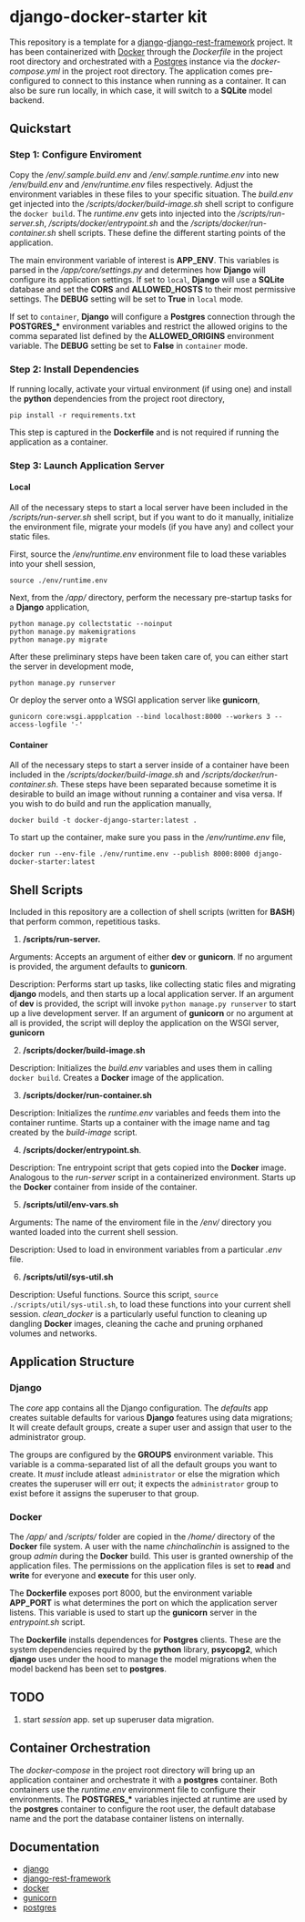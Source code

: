 # django-docker-starter kit

This repository is a template for a [django](https://docs.djangoproject.com/en/3.2/)-[django-rest-framework](https://www.django-rest-framework.org/) project. It has been containerized with [Docker](https://docs.docker.com/) through the <i>Dockerfile</i> in the project root directory and orchestrated with a [Postgres](https://www.postgresql.org/docs/) instance via the <i>docker-compose.yml</i> in the project root directory. The application comes pre-configured to connect to this instance when running as a container. It can also be sure run locally, in which case, it will switch to a <b>SQLite</b> model backend.

## Quickstart

### Step 1: Configure Enviroment

Copy the <i>/env/.sample.build.env</i> and <i>/env/.sample.runtime.env</i> into new <i>/env/build.env</i> and <i>/env/runtime.env</i> files respectively. Adjust the environment variables in these files to your specific situation. The <i>build.env</i> get injected into the <i>/scripts/docker/build-image.sh</i> shell script to configure the `docker build`. The <i>runtime.env</i> gets into injected into the <i>/scripts/run-server.sh</i>, <i>/scripts/docker/entrypoint.sh</i> and the <i>/scripts/docker/run-container.sh</i> shell scripts. These define the different starting points of the application.

The main environment variable of interest is <b>APP_ENV</b>. This variables is parsed in the <i>/app/core/settings.py</i> and determines how <b>Django</b> will configure its application settings. If set to `local`, <b>Django</b> will use a <b>SQLite</b> database and set the <b>CORS</b> and <b>ALLOWED_HOSTS</b> to their most permissive settings. The <b>DEBUG</b> setting will be set to <b>True</b> in `local` mode.

If set to `container`, <b>Django</b> will configure a <b>Postgres</b> connection through the <b>POSTGRES_*</b> environment variables and restrict the allowed origins to the comma separated list defined by the <b>ALLOWED_ORIGINS</b> environment variable. The <b>DEBUG</b> setting be set to <b>False</b> in `container` mode.

### Step 2: Install Dependencies

If running locally, activate your virtual environment (if using one) and install the <b>python</b> dependencies from the project root directory,

`pip install -r requirements.txt`

This step is captured in the <b>Dockerfile</b> and is not required if running the application as a container.

### Step 3: Launch Application Server

#### Local

All of the necessary steps to start a local server have been included in the <i>/scripts/run-server.sh</i> shell script, but if you want to do it manually, initialize the environment file, migrate your models (if you have any) and collect your static files. 

First, source the <i>/env/runtime.env</i> environment file to load these variables into your shell session,

`source ./env/runtime.env`

Next, from the <i>/app/</i> directory, perform the necessary pre-startup tasks for a <b>Django</b> application,

`python manage.py collectstatic --noinput`<br>
`python manage.py makemigrations`<br>
`python manage.py migrate`<br>

After these preliminary steps have been taken care of, you can either start the server in development mode,

`python manage.py runserver`

Or deploy the server onto a WSGI application server like <b>gunicorn</b>,

`gunicorn core:wsgi.appplcation --bind localhost:8000 --workers 3 --access-logfile '-'`

#### Container

All of the necessary steps to start a server inside of a container have been included in the <i>/scripts/docker/build-image.sh</i> and <i>/scripts/docker/run-container.sh</i>. These steps have been separated because sometime it is desirable to build an image without running a container and visa versa. If you wish to do build and run the application manually,

`docker build -t docker-django-starter:latest .`

To start up the container, make sure you pass in the <i>/env/runtime.env</i> file,

`docker run --env-file ./env/runtime.env --publish 8000:8000 django-docker-starter:latest`

## Shell Scripts

Included in this repository are a collection of shell scripts (written for <b>BASH</b>) that perform common, repetitious tasks.

1. <b>/scripts/run-server.</b>

Arguments: Accepts an argument of either <b>dev</b> or <b>gunicorn</b>. If no argument is provided, the argument defaults to <b>gunicorn</b>. 

Description: Performs start up tasks, like collecting static files and migrating <b>django</b> models, and then starts up a local application server. If an argument of <b>dev</b> is provided, the script will invoke `python manage.py runserver` to start up a live development server. If an argument of <b>gunicorn</b> or no argument at all is provided, the script will deploy the application on the WSGI server, <b>gunicorn</b>

2. <b>/scripts/docker/build-image.sh</b>

Description: Initializes the <i>build.env</i> variables and uses them in calling `docker build`. Creates a <b>Docker</b> image of the application.

3. <b>/scripts/docker/run-container.sh</b>

Description: Initializes the <i>runtime.env</i> variables and feeds them into the container runtime. Starts up a container with the image name and tag created by the <i>build-image</i> script.

4. <b>/scripts/docker/entrypoint.sh</b>. 

Description: Tne entrypoint script that gets copied into the <b>Docker</b> image. Analogous to the <i>run-server</i> script in a containerized environment. Starts up the <b>Docker</b> container from inside of the container. 

5. <b>/scripts/util/env-vars.sh</b>

Arguments: The name of the enviroment file in the <i>/env/</i> directory you wanted loaded into the current shell session.

Description: Used to load in environment variables from a particular <i>.env</i> file.

6. <b>/scripts/util/sys-util.sh</b>

Description: Useful functions. Source this script, `source ./scripts/util/sys-util.sh`, to load these functions into your current shell session. <i>clean_docker</i> is a particularly useful function to cleaning up dangling <b>Docker</b> images, cleaning the cache and pruning orphaned volumes and networks. 

## Application Structure

### Django

The <i>core</i> app contains all the Django configuration. The <i>defaults</i> app creates suitable defaults for various <b>Django</b> features using data migrations; It will create default groups, create a super user and assign that user to the administrator group. 

The groups are configured by the <b>GROUPS</b> environment variable. This variable is a comma-separated list of all the default groups you want to create. It <i>must</i> include atleast `administrator` or else the migration which creates the superuser will err out; it expects the `administrator` group to exist before it assigns the superuser to that group.

### Docker

The <i>/app/</i> and <i>/scripts/</i> folder are copied in the <i>/home/</i> directory of the <b>Docker</b> file system. A user with the name <i>chinchalinchin</i> is assigned to the group <i>admin</i> during the <b>Docker</b> build. This user is granted ownership of the application files. The permissions on the application files is set to <b>read</b> and <b>write</b> for everyone and <b>execute</b> for this user only. 

The <b>Dockerfile</b> exposes port 8000, but the environment variable <b>APP_PORT</b> is what determines the port on which the application server listens. This variable is used to start up the <b>gunicorn</b> server in the <i>entrypoint.sh</i> script. 

The <b>Dockerfile</b> installs dependences for <b>Postgres</b> clients. These are the system dependencies required by the <b>python</b> library, <b>psycopg2</b>, which <b>django</b> uses under the hood to manage the model migrations when the model backend has been set to <b>postgres</b>.  

## TODO

1. start <i>session</i> app. set up superuser data migration.

## Container Orchestration

The <i>docker-compose</i> in the project root directory will bring up an application container and orchestrate it with a <b>postgres</b> container. Both containers use the <i>runtime.env</i> environment file to configure their environments. The <b>POSTGRES_*</b> variables injected at runtime are used by the <b>postgres</b> container to configure the root user, the default database name and the port the database container listens on internally. 

## Documentation
- [django](https://docs.djangoproject.com/en/3.2/)
- [django-rest-framework](https://www.django-rest-framework.org/)
- [docker](https://docs.docker.com/)
- [gunicorn](https://docs.gunicorn.org/en/stable/)
- [postgres](https://www.postgresql.org/docs/)